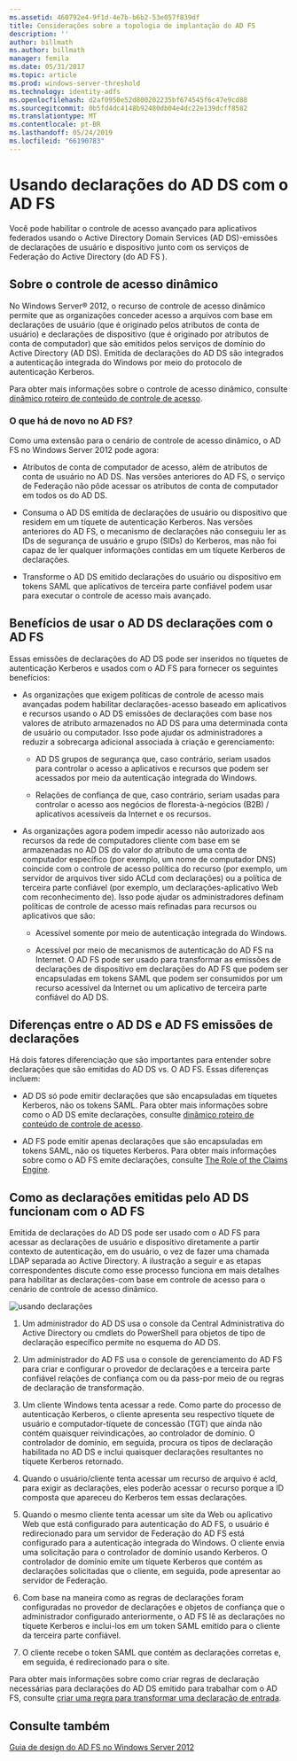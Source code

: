 ```yaml
---
ms.assetid: 460792e4-9f1d-4e7b-b6b2-53e057f839df
title: Considerações sobre a topologia de implantação do AD FS
description: ''
author: billmath
ms.author: billmath
manager: femila
ms.date: 05/31/2017
ms.topic: article
ms.prod: windows-server-threshold
ms.technology: identity-adfs
ms.openlocfilehash: d2af0950e52d800202235bf674545f6c47e9cd88
ms.sourcegitcommit: 0b5fd4dc4148b92480db04e4dc22e139dcff8582
ms.translationtype: MT
ms.contentlocale: pt-BR
ms.lasthandoff: 05/24/2019
ms.locfileid: "66190783"
---
```

# <a name="using-ad-ds-claims-with-ad-fs"></a>Usando declarações do AD DS com o AD FS
  
  
Você pode habilitar o controle de acesso avançado para aplicativos federados usando o Active Directory Domain Services \(AD DS\)\-emissões de declarações de usuário e dispositivo junto com os serviços de Federação do Active Directory \(do AD FS \).  
  
## <a name="about-dynamic-access-control"></a>Sobre o controle de acesso dinâmico  
No Windows Server® 2012, o recurso de controle de acesso dinâmico permite que as organizações conceder acesso a arquivos com base em declarações de usuário \(que é originado pelos atributos de conta de usuário\) e declarações de dispositivo \(que é originado por atributos de conta de computador\) que são emitidos pelos serviços de domínio do Active Directory \(AD DS\). Emitida de declarações do AD DS são integrados a autenticação integrada do Windows por meio do protocolo de autenticação Kerberos.  
  
Para obter mais informações sobre o controle de acesso dinâmico, consulte [dinâmico roteiro de conteúdo de controle de acesso](../../solution-guides/Dynamic-Access-Control--Scenario-Overview.md#BKMK_APP).  
  
### <a name="whats-new-in-ad-fs"></a>O que há de novo no AD FS?  
Como uma extensão para o cenário de controle de acesso dinâmico, o AD FS no Windows Server 2012 pode agora:  
  
-   Atributos de conta de computador de acesso, além de atributos de conta de usuário no AD DS. Nas versões anteriores do AD FS, o serviço de Federação não pôde acessar os atributos de conta de computador em todos os do AD DS.  
  
-   Consuma o AD DS emitida de declarações de usuário ou dispositivo que residem em um tíquete de autenticação Kerberos. Nas versões anteriores do AD FS, o mecanismo de declarações não conseguiu ler as IDs de segurança de usuário e grupo \(SIDs\) do Kerberos, mas não foi capaz de ler qualquer informações contidas em um tíquete Kerberos de declarações.  
  
-   Transforme o AD DS emitido declarações do usuário ou dispositivo em tokens SAML que aplicativos de terceira parte confiável podem usar para executar o controle de acesso mais avançado.  
  
## <a name="benefits-of-using-ad-ds-claims-with-ad-fs"></a>Benefícios de usar o AD DS declarações com o AD FS  
Essas emissões de declarações do AD DS pode ser inseridos no tíquetes de autenticação Kerberos e usados com o AD FS para fornecer os seguintes benefícios:  
  
-   As organizações que exigem políticas de controle de acesso mais avançadas podem habilitar declarações\-acesso baseado em aplicativos e recursos usando o AD DS emissões de declarações com base nos valores de atributo armazenados no AD DS para uma determinada conta de usuário ou computador. Isso pode ajudar os administradores a reduzir a sobrecarga adicional associada à criação e gerenciamento:  
  
    -   AD DS grupos de segurança que, caso contrário, seriam usados para controlar o acesso a aplicativos e recursos que podem ser acessados por meio da autenticação integrada do Windows.  
  
    -   Relações de confiança de que, caso contrário, seriam usadas para controlar o acesso aos negócios de floresta\-à\-negócios \(B2B\) \/ aplicativos acessíveis da Internet e os recursos.  
  
-   As organizações agora podem impedir acesso não autorizado aos recursos da rede de computadores cliente com base em se armazenadas no AD DS do valor do atributo de uma conta de computador específico \(por exemplo, um nome de computador DNS\) coincide com o controle de acesso política do recurso \(por exemplo, um servidor de arquivos tiver sido ACLd com declarações\) ou a política de terceira parte confiável \(por exemplo, um declarações\-aplicativo Web com reconhecimento de\). Isso pode ajudar os administradores definam políticas de controle de acesso mais refinadas para recursos ou aplicativos que são:  
  
    -   Acessível somente por meio de autenticação integrada do Windows.  
  
    -   Acessível por meio de mecanismos de autenticação do AD FS na Internet. O AD FS pode ser usado para transformar as emissões de declarações de dispositivo em declarações do AD FS que podem ser encapsuladas em tokens SAML que podem ser consumidos por um recurso acessível da Internet ou um aplicativo de terceira parte confiável do AD DS.  
  
## <a name="differences-between-ad-ds-and-ad-fs-issued-claims"></a>Diferenças entre o AD DS e AD FS emissões de declarações  
Há dois fatores diferenciação que são importantes para entender sobre declarações que são emitidas do AD DS vs. O AD FS. Essas diferenças incluem:  
  
-   AD DS só pode emitir declarações que são encapsuladas em tíquetes Kerberos, não os tokens SAML. Para obter mais informações sobre como o AD DS emite declarações, consulte [dinâmico roteiro de conteúdo de controle de acesso](../../solution-guides/Dynamic-Access-Control--Scenario-Overview.md#BKMK_APP).  
  
-   AD FS pode emitir apenas declarações que são encapsuladas em tokens SAML, não os tíquetes Kerberos. Para obter mais informações sobre como o AD FS emite declarações, consulte [The Role of the Claims Engine](../../ad-fs/technical-reference/The-Role-of-the-Claims-Engine.md).  
  
## <a name="how-ad-ds-issued-claims-work-with-ad-fs"></a>Como as declarações emitidas pelo AD DS funcionam com o AD FS  
Emitida de declarações do AD DS pode ser usado com o AD FS para acessar as declarações de usuário e dispositivo diretamente a partir contexto de autenticação, em do usuário, o vez de fazer uma chamada LDAP separada ao Active Directory. A ilustração a seguir e as etapas correspondentes discute como esse processo funciona em mais detalhes para habilitar as declarações\-com base em controle de acesso para o cenário de controle de acesso dinâmico.  
  
![usando declarações](media/UsingADDSClaimswithADFS.gif)  
  
1.  Um administrador do AD DS usa o console da Central Administrativa do Active Directory ou cmdlets do PowerShell para objetos de tipo de declaração específico permite no esquema do AD DS.  
  
2.  Um administrador do AD FS usa o console de gerenciamento do AD FS para criar e configurar o provedor de declarações e a terceira parte confiável relações de confiança com ou da pass\-por meio de ou regras de declaração de transformação.  
  
3.  Um cliente Windows tenta acessar a rede. Como parte do processo de autenticação Kerberos, o cliente apresenta seu respectivo tíquete de usuário e computador\-tíquete de concessão \(TGT\) que ainda não contém quaisquer reivindicações, ao controlador de domínio. O controlador de domínio, em seguida, procura os tipos de declaração habilitada no AD DS e inclui quaisquer declarações resultantes no tíquete Kerberos retornado.  
  
4.  Quando o usuário\/cliente tenta acessar um recurso de arquivo é acld, para exigir as declarações, eles poderão acessar o recurso porque a ID composta que apareceu do Kerberos tem essas declarações.  
  
5.  Quando o mesmo cliente tenta acessar um site da Web ou aplicativo Web que está configurado para autenticação do AD FS, o usuário é redirecionado para um servidor de Federação do AD FS está configurado para a autenticação integrada do Windows. O cliente envia uma solicitação para o controlador de domínio usando Kerberos. O controlador de domínio emite um tíquete Kerberos que contém as declarações solicitadas que o cliente, em seguida, pode apresentar ao servidor de Federação.  
  
6.  Com base na maneira como as regras de declarações foram configuradas no provedor de declarações e objetos de confiança que o administrador configurado anteriormente, o AD FS lê as declarações no tíquete Kerberos e inclui-los em um token SAML emitido para o cliente da terceira parte confiável.  
  
7.  O cliente recebe o token SAML que contém as declarações corretas e, em seguida, é redirecionado para o site.  
  
Para obter mais informações sobre como criar regras de declaração necessárias para declarações do AD DS emitido para trabalhar com o AD FS, consulte [criar uma regra para transformar uma declaração de entrada](../../ad-fs/operations/Create-a-Rule-to-Transform-an-Incoming-Claim.md).  
  
## <a name="see-also"></a>Consulte também
[Guia de design do AD FS no Windows Server 2012](AD-FS-Design-Guide-in-Windows-Server-2012.md)
